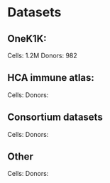 # Datasets 

## OneK1K: 
Cells: 1.2M
Donors: 982

## HCA immune atlas: 
Cells:
Donors:

## Consortium datasets 
Cells:
Donors: 

## Other
Cells: 
Donors:

